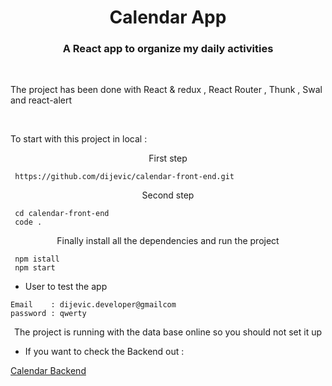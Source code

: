 <h1 align="center">  Calendar  App </h1>
<h3 color="red" align="center">A React app to organize my daily activities</h3>

 <br/>

<p margin="20px">The project has been done with React & redux , React Router , Thunk , Swal and react-alert </p>

  <br/>

<p margin="20px">To start with this project in local :</p>

<p align="center">First step </p>

```
 https://github.com/dijevic/calendar-front-end.git
```

<p align="center">Second step </p>

```
 cd calendar-front-end
 code .
```

<p align="center">Finally install all the dependencies and run the project </p>

```
 npm istall
 npm start
```

- User to test the app

```
Email    : dijevic.developer@gmailcom
password : qwerty
```

<p align="center">The project is running with the data base online so you should not set it up </p>

- If you want to check the Backend out :

<a href="https://github.com/dijevic/MERN-calendar-backend" target="_blank">Calendar Backend</a>
